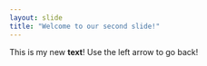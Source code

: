 ```yaml
---
layout: slide
title: "Welcome to our second slide!"
---
```

This is my new **text**!
Use the left arrow to go back!